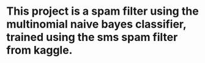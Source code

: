 # This project is a spam filter using the multinomial naive bayes classifier, trained using the sms spam filter from kaggle.
